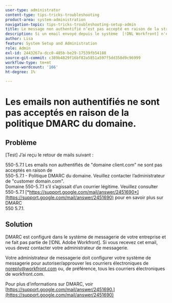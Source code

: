 ```yaml
---
user-type: administrator
content-type: tips-tricks-troubleshooting
product-area: system-administration
navigation-topic: tips-tricks-troubleshooting-setup-admin
title: Le message non authentifié n’est pas accepté en raison de la stratégie DMARC du domaine
description: Si un email envoyé depuis le système  [!DNL Workfront] n'est pas accepté en raison de la stratégie DMARC du domaine, votre administrateur de messagerie peut résoudre le problème en configurant votre système de messagerie pour autoriser tous les emails provenant de workfront.com.
author: Lisa
feature: System Setup and Administration
role: Admin
exl-id: 2443267a-dcc0-485b-be29-17539fb54188
source-git-commit: c389b4829f16bf82a5851a597f5dd358d9c96999
workflow-type: tm+mt
source-wordcount: '166'
ht-degree: 1%

---
```


# Les emails non authentifiés ne sont pas acceptés en raison de la politique DMARC du domaine.

## Problème

[Test] J’ai reçu le retour de mails suivant :

550-5.7.1 Les emails non authentifiés de &quot;domaine client.com&quot; ne sont pas acceptés en raison de\
550-5.7.1 - Politique DMARC du domaine. Veuillez contacter l’administrateur de &quot;customer domain.com&quot;.\
Domaine 550-5.7.1 s’il s’agissait d’un courrier légitime. Veuillez consulter\
550-5.7.1 [*https://support.google.com/mail/answer/2451690*](https://support.google.com/mail/answer/2451690) pour en savoir plus sur DMARC\
550 5.7.1.

## Solution

DMARC est configuré dans le système de messagerie de votre entreprise et ne fait pas partie de [!DNL Adobe Workfront]. Si vous recevez cet email, vous devez contacter votre administrateur de messagerie.

Votre administrateur de messagerie doit configurer votre système de messagerie pour autoriser/approuver les courriers électroniques de noreply@workfront.com ou, de préférence, tous les courriers électroniques de workfront.com.

Pour plus d’informations sur DMARC, voir [https://support.google.com/mail/answer/2451690.](https://support.google.com/mail/answer/2451690)
